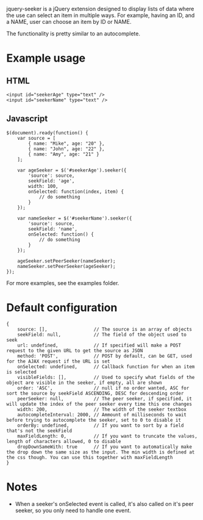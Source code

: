 jquery-seeker is a jQuery extension designed to display lists of data where the use can select an item in multiple ways.
For example, having an ID, and a NAME, user can choose an item by ID or NAME.

The functionality is pretty similar to an autocomplete.

# Example usage

## HTML

<pre><code>&lt;input id="seekerAge" type="text" /&gt;
&lt;input id="seekerName" type="text" /&gt;</code></pre>

## Javascript

<pre><code>$(document).ready(function() {
	var source = [
		{ name: "Mike", age: "20" },
		{ name: "John", age: "22" },
		{ name: "Amy", age: "21" }
	];

	var ageSeeker = $('#seekerAge').seeker({
		'source': source,
		seekField: 'age',
		width: 100,
		onSelected: function(index, item) {
			// do something
		}
	});

	var nameSeeker = $('#seekerName').seeker({
		'source': source,
		seekField: 'name',
		onSelected: function() {
			// do something
		}
	});

	ageSeeker.setPeerSeeker(nameSeeker);
	nameSeeker.setPeerSeeker(ageSeeker);
});</code></pre>

For more examples, see the examples folder.

# Default configuration

<pre><code>{
	source: [],					// The source is an array of objects
	seekField: null,			// The field of the object used to seek
	url: undefined,				// If specified will make a POST request to the given URL to get the source as JSON
	method: 'POST',				// POST by default, can be GET, used for the AJAX request if the URL is set
	onSelected: undefined,		// Callback function for when an item is selected
	visibleFields: [],			// Used to specify what fields of the object are visible in the seeker, if empty, all are shown
	order: 'ASC',				// null if no order wanted, ASC for sort the source by seekField ASCENDING, DESC for descending order
	peerSeeker: null,			// The peer seeker, if specified, it will update the index of the peer seeker every time this one changes
	width: 200,					// The width of the seeker textbox
	autocompleteInterval: 2000,	// Ammount of milliseconds to wait before trying to autocomplete the seeker, set to 0 to disable it
	orderBy: undefined,			// If you want to sort by a field that's not the seekField
	maxFieldLength: 0,			// If you want to truncate the values, length of characters allowed, 0 to disable
	dropDownSameWith: true 		// If you want to automatically make the drop down the same size as the input. The min width is defined at the css though. You can use this together with maxFieldLength
}</code></pre>

# Notes

*	When a seeker's onSelected event is called, it's also called on it's peer seeker, so you only need to handle one event.